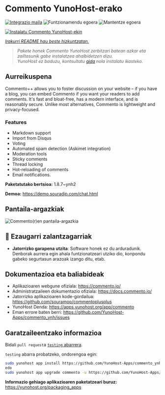 <!--
Ohart ongi: README hau automatikoki sortu da <https://github.com/YunoHost/apps/tree/master/tools/readme_generator>ri esker
EZ editatu eskuz.
-->

# Commento YunoHost-erako

[![Integrazio maila](https://dash.yunohost.org/integration/commento.svg)](https://dash.yunohost.org/appci/app/commento) ![Funtzionamendu egoera](https://ci-apps.yunohost.org/ci/badges/commento.status.svg) ![Mantentze egoera](https://ci-apps.yunohost.org/ci/badges/commento.maintain.svg)

[![Instalatu Commento YunoHost-ekin](https://install-app.yunohost.org/install-with-yunohost.svg)](https://install-app.yunohost.org/?app=commento)

*[Irakurri README hau beste hizkuntzatan.](./ALL_README.md)*

> *Pakete honek Commento YunoHost zerbitzari batean azkar eta zailtasunik gabe instalatzea ahalbidetzen dizu.*  
> *YunoHost ez baduzu, kontsultatu [gida](https://yunohost.org/install) nola instalatu ikasteko.*

## Aurreikuspena

Commento++ allows you to foster discussion on your website – if you have a blog, you can embed Commento if you want your readers to add comments. It's fast and bloat-free, has a modern interface, and is reasonably secure. Unlike most alternatives, Commento is lightweight and privacy-focused.

### Features

- Markdown support
- Import from Disqus
- Voting
- Automated spam detection (Askimet integration)
- Moderation tools
- Sticky comments
- Thread locking
- Hot-reloading of comments
- Email notifications.


**Paketatutako bertsioa:** 1.8.7~ynh2

**Demoa:** <https://demo.souradip.com/chat.html>

## Pantaila-argazkiak

![Commento(r)en pantaila-argazkia](./doc/screenshots/Screenshot.png)

## :red_circle: Ezaugarri zalantzagarriak

- **Jatorrizko garapena utzita**: Software honek ez du arduradunik. Denborak aurrera egin ahala funtzionatzeari utziko dio, konpondu gabeko segurtasun arazoak izango ditu, etab.

## Dokumentazioa eta baliabideak

- Aplikazioaren webgune ofiziala: <https://commento.io/>
- Administratzaileen dokumentazio ofiziala: <https://docs.commento.io/>
- Jatorrizko aplikazioaren kode-gordailua: <https://github.com/souramoo/commentoplusplus>
- YunoHost Denda: <https://apps.yunohost.org/app/commento>
- Eman errore baten berri: <https://github.com/YunoHost-Apps/commento_ynh/issues>

## Garatzaileentzako informazioa

Bidali `pull request`a [`testing` abarrera](https://github.com/YunoHost-Apps/commento_ynh/tree/testing).

`testing` abarra probatzeko, ondorengoa egin:

```bash
sudo yunohost app install https://github.com/YunoHost-Apps/commento_ynh/tree/testing --debug
edo
sudo yunohost app upgrade commento -u https://github.com/YunoHost-Apps/commento_ynh/tree/testing --debug
```

**Informazio gehiago aplikazioaren paketatzeari buruz:** <https://yunohost.org/packaging_apps>
